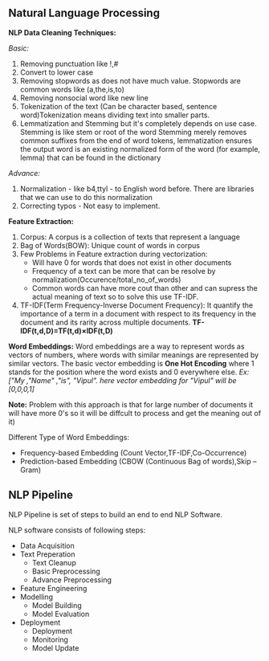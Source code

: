## Natural Language Processing

**NLP Data Cleaning Techniques:**

_Basic:_

1. Removing punctuation like !,#
2. Convert to lower case
3. Removing stopwords as does not have much value. Stopwords are common words like (a,the,is,to)
4. Removing nonsocial word like new line
5. Tokenization of the text (Can be character based, sentence word)Tokenization means dividing text into smaller parts.
6. Lemmatization and Stemming but it's completely depends on use case. Stemming is like stem or root of the word
   Stemming merely removes common suffixes from the end of word tokens, lemmatization ensures the output word is an existing normalized form of the word (for example, lemma) that can be found in the dictionary

_Advance:_

1. Normalization - like b4,ttyl - to English word before. There are libraries that we can use to do this normalization
2. Correcting typos - Not easy to implement.

**Feature Extraction:**

1. Corpus: A corpus is a collection of texts that represent a language
2. Bag of Words(BOW): Unique count of words in corpus
3. Few Problems in Feature extraction during vectorization:
   - Will have 0 for words that does not exist in other documents
   - Frequency of a text can be more that can be resolve by normalization(Occurence/total_no_of_words)
   - Common words can have more cout than other and can supress the actual meaning of text so to solve this use TF-IDF.
4. TF-IDF(Term Frequency-Inverse Document Frequency): It quantify the importance of a term in a document with respect to its frequency in the document and its rarity across multiple documents. **TF-IDF(t,d,D)=TF(t,d)×IDF(t,D)**

**Word Embeddings:** Word embeddings are a way to represent words as vectors of numbers, where words with similar meanings are represented by similar vectors.
The basic vector embedding is **One Hot Encoding** where 1 stands for the position where the word exists and 0 everywhere else.
_Ex: ["My ,"Name" ,"is", "Vipul". here vector embedding for "Vipul" will be [0,0,0,1]_

**Note:** Problem with this approach is that for large number of documents it will have more 0's so it will be diffcult to process and get the meaning out of it)

Different Type of Word Embeddings:

- Frequency-based Embedding (Count Vector,TF-IDF,Co-Occurrence)
- Prediction-based Embedding (CBOW (Continuous Bag of words),Skip – Gram)


## NLP Pipeline

NLP Pipeline is set of steps to build an end to end NLP Software.

NLP software consists of following steps:
   - Data Acquisition
   - Text Preperation
      - Text Cleanup
      - Basic Preprocessing
      - Advance Preprocessing
   - Feature Engineering
   - Modelling
      - Model Building
      - Model Evaluation
   - Deployment
      - Deployment
      - Monitoring
      - Model Update   



